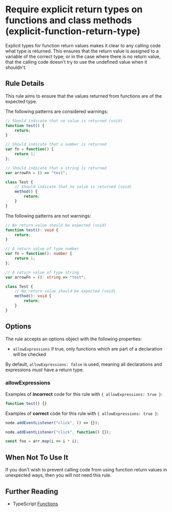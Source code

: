 # Require explicit return types on functions and class methods (explicit-function-return-type)

Explicit types for function return values makes it clear to any calling code what type is returned.
This ensures that the return value is assigned to a variable of the correct type; or in the case
where there is no return value, that the calling code doesn't try to use the undefined value when it
shouldn't.

## Rule Details

This rule aims to ensure that the values returned from functions are of the expected type.

The following patterns are considered warnings:

```ts
// Should indicate that no value is returned (void)
function test() {
    return;
}

// Should indicate that a number is returned
var fn = function() {
    return 1;
};

// Should indicate that a string is returned
var arrowFn = () => "test";

class Test {
    // Should indicate that no value is returned (void)
    method() {
        return;
    }
}
```

The following patterns are not warnings:

```ts
// No return value should be expected (void)
function test(): void {
    return;
}

// A return value of type number
var fn = function(): number {
    return 1;
};

// A return value of type string
var arrowFn = (): string => "test";

class Test {
    // No return value should be expected (void)
    method(): void {
        return;
    }
}
```

## Options

The rule accepts an options object with the following properties:

-   `allowExpressions` if true, only functions which are part of a declaration will be checked

By default, `allowExpressions: false` is used, meaning all declarations and
expressions _must_ have a return type.

### allowExpressions

Examples of **incorrect** code for this rule with `{ allowExpressions: true }`:

```ts
function test() {}
```

Examples of **correct** code for this rule with `{ allowExpressions: true }`:

```ts
node.addEventListener("click", () => {});

node.addEventListener("click", function() {});

const foo = arr.map(i => i * i);
```

## When Not To Use It

If you don't wish to prevent calling code from using function return values in unexpected ways, then
you will not need this rule.

## Further Reading

-   TypeScript [Functions](https://www.typescriptlang.org/docs/handbook/functions.html#function-types)
